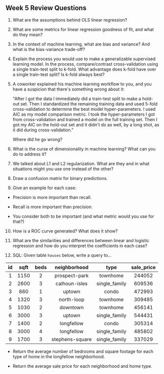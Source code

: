 ## Week 5 Review Questions

1. What are the assumptions behind OLS linear regression?

2. What are some metrics for linear regression goodness of fit, and what do they mean?

3. In the context of machine learning, what are bias and variance?  And what is the bias-variance trade-off?

4. Explain the process you would use to make a generalizable supervised learning model. 
   In the process, compare/contrast cross-validation using a single train-test split 
   to k-fold.  What advantage does k-fold have over a single train-test split?
   Is k-fold always best?

5. A coworker explained his machine learning workflow to you, and you have a suspicion that there's 
   something wrong about it:

   "After I got the data I immediately did a train-test split to make a hold-out set.  Then
    I standardized the remaining training data and used 5-fold cross-validation to determine the best
    model hyper-parameters.  I used AIC as my model comparison metric.  I took the hyper-parameters
    I got from cross-validation and trained a model on the full training set.  Then I got my AIC
    on the hold-out set and it didn't do as well, by a long shot, as it did during cross-validation."

    Where did he go wrong?

6. What is the curse of dimensionality in machine learning?  What can you do to address it?

7. We talked about L1 and L2 regularization.  What are they and in what situations might you use one instead of the other?

8. Draw a confusion matrix for binary predictions.

9. Give an example for each case:
  * Precision is more important than recall.  

  * Recall is more important than precision.  

  * You consider both to be important (and what metric would you use for that?)

10. How is a ROC curve generated?  What does it show?

11. What are the similarities and differences between linear and logistic regression and how do you interpret the coefficients in each case?

12. SQL: Given table `houses` below, write a query to...

| id | sqft | beds | neighborhood | type | sale_price |
|:----------:|:------------:|:----------:|:----------:|:-----------:|:-----------:|
| 1 | 1150 | 2 | prospect-park | townhome | 244052 |
| 2 | 2600 | 3 | calhoun-isles | single_family | 609536 |
| 3 | 860 | 1 | uptown | condo | 472993 |
| 4 | 1320 | 3 | north-loop | townhome | 309485 |
| 5 | 1030 | 2 | downtown | townhome | 456141 |
| 6 | 3000 | 3 | uptown | single_family | 544431 |
| 7 | 1400 | 2 | longfellow | condo | 305314 |
| 8 | 3000 | 4 | longfellow | single_family | 485802 |
| 9 | 1700 | 3 | stephens-square | single_family | 337029 |

  * Return the average number of bedrooms and square footage for each type of home in the longfellow neighborhood.

  * Return the average sale price for each  neighborhood and home type.
